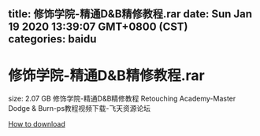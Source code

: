 
title: 修饰学院-精通D&B精修教程.rar
date: Sun Jan 19 2020 13:39:07 GMT+0800 (CST)    
categories: baidu
---

# 修饰学院-精通D&B精修教程.rar
size: 2.07 GB
 修饰学院-精通D&B精修教程 Retouching Academy-Master Dodge & Burn-ps教程视频下载-飞天资源论坛
 

[How to download](https://bpcam.bemobtrk.com/go/2ceec3aa-1ca2-46d6-b9ff-aaa5c184517c?jno=5321)